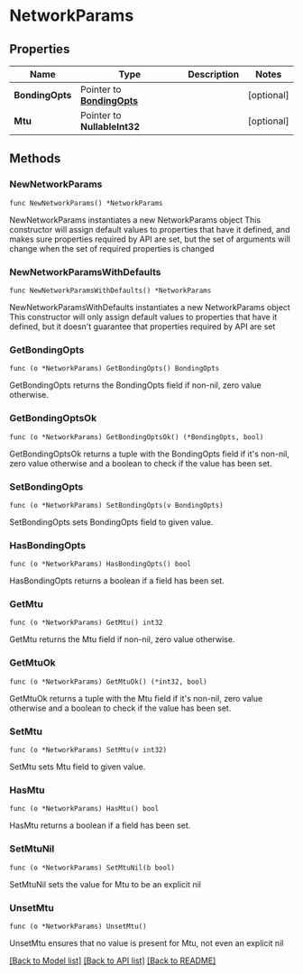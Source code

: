 # NetworkParams

## Properties

Name | Type | Description | Notes
------------ | ------------- | ------------- | -------------
**BondingOpts** | Pointer to [**BondingOpts**](BondingOpts.md) |  | [optional] 
**Mtu** | Pointer to **NullableInt32** |  | [optional] 

## Methods

### NewNetworkParams

`func NewNetworkParams() *NetworkParams`

NewNetworkParams instantiates a new NetworkParams object
This constructor will assign default values to properties that have it defined,
and makes sure properties required by API are set, but the set of arguments
will change when the set of required properties is changed

### NewNetworkParamsWithDefaults

`func NewNetworkParamsWithDefaults() *NetworkParams`

NewNetworkParamsWithDefaults instantiates a new NetworkParams object
This constructor will only assign default values to properties that have it defined,
but it doesn't guarantee that properties required by API are set

### GetBondingOpts

`func (o *NetworkParams) GetBondingOpts() BondingOpts`

GetBondingOpts returns the BondingOpts field if non-nil, zero value otherwise.

### GetBondingOptsOk

`func (o *NetworkParams) GetBondingOptsOk() (*BondingOpts, bool)`

GetBondingOptsOk returns a tuple with the BondingOpts field if it's non-nil, zero value otherwise
and a boolean to check if the value has been set.

### SetBondingOpts

`func (o *NetworkParams) SetBondingOpts(v BondingOpts)`

SetBondingOpts sets BondingOpts field to given value.

### HasBondingOpts

`func (o *NetworkParams) HasBondingOpts() bool`

HasBondingOpts returns a boolean if a field has been set.

### GetMtu

`func (o *NetworkParams) GetMtu() int32`

GetMtu returns the Mtu field if non-nil, zero value otherwise.

### GetMtuOk

`func (o *NetworkParams) GetMtuOk() (*int32, bool)`

GetMtuOk returns a tuple with the Mtu field if it's non-nil, zero value otherwise
and a boolean to check if the value has been set.

### SetMtu

`func (o *NetworkParams) SetMtu(v int32)`

SetMtu sets Mtu field to given value.

### HasMtu

`func (o *NetworkParams) HasMtu() bool`

HasMtu returns a boolean if a field has been set.

### SetMtuNil

`func (o *NetworkParams) SetMtuNil(b bool)`

 SetMtuNil sets the value for Mtu to be an explicit nil

### UnsetMtu
`func (o *NetworkParams) UnsetMtu()`

UnsetMtu ensures that no value is present for Mtu, not even an explicit nil

[[Back to Model list]](../README.md#documentation-for-models) [[Back to API list]](../README.md#documentation-for-api-endpoints) [[Back to README]](../README.md)


